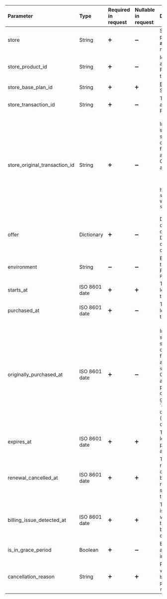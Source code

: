 <!---Subscription.md--->



| Parameter                     | Type          | Required in request | Nullable in request | Description                                                  |
| :---------------------------- | :------------ | :------------------ | :------------------ | :----------------------------------------------------------- |
| store                         | String        | :heavy_plus_sign:   | :heavy_minus_sign:  | Store where the product was purchased. Possible values are: **app_store**, **play_store**, **stripe**, name of your [custom store](initial-custom) |
| store_product_id              | String        | :heavy_plus_sign:   | :heavy_minus_sign:  | Identifier of the product in the app store (App Store/Google Play/Stripe, etc.) that unlocked this access level |
| store_base_plan_id            | String        | :heavy_plus_sign:   | :heavy_plus_sign:   | [Base plan ID](https://support.google.com/googleplay/android-developer/answer/12154973) in the Google Play Store or [price ID](https://docs.stripe.com/products-prices/how-products-and-prices-work#what-is-a-price) in Stripe. |
| store_transaction_id          | String        | :heavy_plus_sign:   | :heavy_minus_sign:  | The ID of the transaction in the app store (App Store/Google Play/Stripe, etc.) |
| store_original_transaction_id | String        | :heavy_plus_sign:   | :heavy_minus_sign:  | <p>In case of prolonged subscriptions, a chain of subscriptions is generated. The original transaction i the very first transaction in this chain and the chain is linked by it. Other transactions in the chain are prolongations.</p><br /><p>If no prolongation, `store_original_transaction_id` will coincide with `store_transaction_id`</p> |
| offer                         | Dictionary    | :heavy_plus_sign:   | :heavy_minus_sign:  | Dictionary where the keys are offer identifiers configured by a developer in the Adapty Dashboard. Values are [Offer](server-side-api-objects#offer) objects. Can be `null` if the customer has no access levels. |
| environment                   | String        | :heavy_minus_sign:  | :heavy_minus_sign:  | Environment of the transaction that provided the access level. Possible values: `Sandbox`, `Production` |
| starts_at                     | ISO 8601 date | :heavy_plus_sign:   | :heavy_plus_sign:   | The datetime when the access level will be active. May be in the future |
| purchased_at                  | ISO 8601 date | :heavy_plus_sign:   | :heavy_minus_sign:  | The datetime when the access level was purchased the latest time |
| originally_purchased_at       | ISO 8601 date | :heavy_plus_sign:   | :heavy_minus_sign:  | <br />In case of prolonged subscriptions, a chain of subscriptions is generated. The original transaction i the very first transaction in this chain and the chain is linked by its ID: `store_original_transaction_id`. Other transactions in the chain are prolongations. In case of prolonged subscriptions, a chain of subscriptions is generated. The `originally_purchased_at is the datetime when the very first (original) subscription in the chain was purchased. |
| expires_at                    | ISO 8601 date | :heavy_plus_sign:   | :heavy_plus_sign:   | The datetime when the access level will expire. It may be in the past and may be null for lifetime access |
| renewal_cancelled_at          | ISO 8601 date | :heavy_plus_sign:   | :heavy_plus_sign:   | The datetime when an auto-renewable subscription was cancelled. Subscription can still be active, it means that auto-renewal is turned off. It will be set to null if the user reactivates the subscription |
| billing_issue_detected_at     | ISO 8601 date | :heavy_plus_sign:   | :heavy_plus_sign:   | The datetime when a billing issue was detected and a vendor was not able to charge the card. Subscription can still be active. Will set to null if the charge is successful |
| is_in_grace_period            | Boolean       | :heavy_plus_sign:   | :heavy_minus_sign:  | Boolean indicating whether auto-renewable subscription is in the [grace period](https://developer.apple.com/news/?id=09122019c) |
| cancellation_reason           | String        | :heavy_plus_sign:   | :heavy_plus_sign:   | Possible values: `voluntarily_cancelled`, `billing_error`, `price_increase`, `product_was_not_available`, `refund`, `upgraded`, `unknown` |